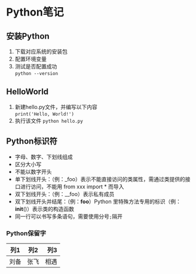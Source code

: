 # Python笔记
## 安装Python
1. 下载对应系统的安装包
2. 配置环境变量
3. 测试是否配置成功  
`python --version`
## HelloWorld
1. 新建hello.py文件，并编写以下内容  
`print('Hello, World!')`
2. 执行该文件 
`python hello.py`
## Python标识符
* 字母、数字、下划线组成
* 区分大小写
* 不能以数字开头
* 单下划线开头：（例：_foo）表示不能直接访问的类属性，需通过类提供的接口进行访问，不能用 from xxx import * 而导入
* 双下划线开头：（例：__foo）表示私有成员
* 双下划线开头并结尾：（例：__foo__）Python 里特殊方法专用的标识（例：__init__()）表示类的构造函数
* 同一行可以书写多条语句，需要使用分号`;`隔开
### Python保留字

|列1|列2|列3|     
|-|:-:|-:|
|刘备|张飞|相遇|

